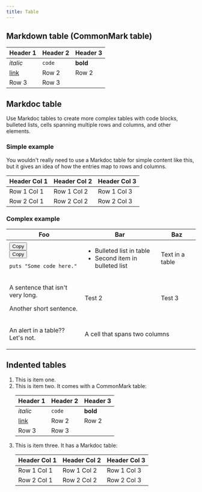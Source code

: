```yaml
---
title: Table
---
```

<div id="markdoc-content"><article>
  <h2>Markdown table (CommonMark table)</h2>
  <table>
    <thead>
      <tr>
        <th>Header 1</th>
        <th>Header 2</th>
        <th>Header 3</th>
      </tr>
    </thead>
    <tbody>
      <tr>
        <td><em>italic</em></td>
        <td><code>code</code></td>
        <td><strong>bold</strong></td>
      </tr>
      <tr>
        <td><a href="https://www.google.com">link</a></td>
        <td>Row 2</td>
        <td>Row 2</td>
      </tr>
      <tr>
        <td>Row 3</td>
        <td>Row 3</td>
        <td><i class="icon-check-bold"></i></td>
      </tr>
    </tbody>
  </table>
  <h2>Markdoc table</h2>
  <p>
    Use Markdoc tables to create more complex tables with code blocks, bulleted
    lists, cells spanning multiple rows and columns, and other elements.
  </p>
  <h3>Simple example</h3>
  <p>
    You wouldn't really need to use a Markdoc table for simple content like
    this, but it gives an idea of how the entries map to rows and columns.
  </p>
  <table>
    <thead>
      <tr>
        <th>Header Col 1</th>
        <th>Header Col 2</th>
        <th>Header Col 3</th>
      </tr>
    </thead>
    <tbody>
      <tr>
        <td>Row 1 Col 1</td>
        <td>Row 1 Col 2</td>
        <td>Row 1 Col 3</td>
      </tr>
      <tr>
        <td>Row 2 Col 1</td>
        <td>Row 2 Col 2</td>
        <td>Row 2 Col 3</td>
      </tr>
    </tbody>
  </table>
  <h3>Complex example</h3>
  <table>
    <thead>
      <tr>
        <th>Foo</th>
        <th>Bar</th>
        <th>Baz</th>
      </tr>
    </thead>
    <tbody>
      <tr>
        <td>
          <div class="code-snippet-wrapper">
            <div
              class="code-filename-wrapper d-flex justify-content-end collapsible"
            >
              <div class="js-code-block-visibility-toggle">
                <div class="chevron chevron-down d-none"></div>
                <div class="chevron chevron-up"></div>
              </div>
            </div>
            <div class="code-snippet">
              <div class="code-button-wrapper position-absolute">
                <button class="btn text-primary js-copy-button">Copy</button>
              </div>
              <div class="highlight code-snippet js-appended-copy-btn">
                <div class="code-button-wrapper position-absolute">
                  <button class="btn text-primary js-copy-button">Copy</button>
                </div>
                <pre
                  tabindex="0"
                  class="chroma"
                ><code><span class="line"><span class="cl"><span class="nb">puts</span> <span class="s2">&#34;Some code here.&#34;</span>
</span></span></code></pre>
              </div>
            </div>
          </div>
        </td>
        <td>
          <ul>
            <li>Bulleted list in table</li>
            <li>Second item in bulleted list</li>
          </ul>
        </td>
        <td>Text in a table</td>
      </tr>
      <tr>
        <td>
          <p>A sentence that isn't very long.</p>
          <p>Another short sentence.</p>
        </td>
        <td><p>Test 2</p></td>
        <td><p>Test 3</p></td>
      </tr>
      <tr>
        <td>
          <div class="alert alert-danger">
            <p>An alert in a table?? Let's not.</p>
          </div>
        </td>
        <td colspan="2">A cell that spans two columns</td>
      </tr>
    </tbody>
  </table>
  <h2>Indented tables</h2>
  <ol>
    <li>This is item one.</li>
    <li>
      This is item two. It comes with a CommonMark table:
      <table>
        <thead>
          <tr>
            <th>Header 1</th>
            <th>Header 2</th>
            <th>Header 3</th>
          </tr>
        </thead>
        <tbody>
          <tr>
            <td><em>italic</em></td>
            <td><code>code</code></td>
            <td><strong>bold</strong></td>
          </tr>
          <tr>
            <td><a href="https://www.google.com">link</a></td>
            <td>Row 2</td>
            <td>Row 2</td>
          </tr>
          <tr>
            <td>Row 3</td>
            <td>Row 3</td>
            <td><i class="icon-check-bold"></i></td>
          </tr>
        </tbody>
      </table>
    </li>
    <li>
      This is item three. It has a Markdoc table:
      <table>
        <thead>
          <tr>
            <th>Header Col 1</th>
            <th>Header Col 2</th>
            <th>Header Col 3</th>
          </tr>
        </thead>
        <tbody>
          <tr>
            <td>Row 1 Col 1</td>
            <td>Row 1 Col 2</td>
            <td>Row 1 Col 3</td>
          </tr>
          <tr>
            <td>Row 2 Col 1</td>
            <td>Row 2 Col 2</td>
            <td>Row 2 Col 3</td>
          </tr>
        </tbody>
      </table>
    </li>
  </ol>
</article>
</div>
